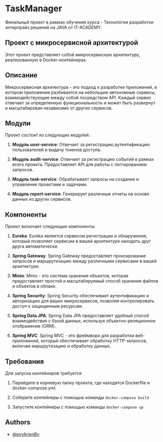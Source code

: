 
# TaskManager

Финальный проект в рамках обучения курса - Технологии разработки энтерпрайз решений на JAVA  от IT-ACADEMY.



## Проект  с микросервисной архитектурой


Этот проект представляет собой микросервисную архитектуру, реализованную в Docker-контейнерах.

## Описание

Микросервисная архитектура - это подход к разработке приложений, в котором приложение разбивается на небольшие автономные сервисы, взаимодействующие между собой посредством API. Каждый сервис отвечает за определенную функциональность и может быть развернут и масштабирован независимо от других сервисов.

## Модули

Проект состоит из следующих модулей:

1. **Модуль user-service**: Отвечает за регистрацию,аутентификацию пользователей и выдачу токенов доступа.

2. **Модуль audit-service**: Отвечает за регистрацию событий в рамках всего проекта. Предоставляет API для работы с логгированием запросов..

3. **Модуль task-service**: Обрабатывает запросы на создание и управление проектами и задачами.

4. **Модуль report-service**: Генерирует различные отчеты на основе данных из других сервисов.


## Компоненты

Проект включает следующие компоненты:

1. **Eureka**: Eureka является сервисом регистрации и обнаружения, который позволяет сервисам в вашей архитектуре находить друг друга автоматически.

2. **Spring Gateway**: Spring Gateway предоставляет проксирование запросов и маршрутизацию между различными сервисами в вашей архитектуре.

3. **Minio**: Minio - это система хранения объектов, которая предоставляет простой и масштабируемый способ хранения файлов и объектов в облаке.

4. **Spring Security**: Spring Security обеспечивает аутентификацию и авторизацию для ваших микросервисов, позволяя контролировать доступ к защищенным ресурсам.

5. **Spring Data JPA**: Spring Data JPA предоставляет удобный способ взаимодействия с базой данных, используя объектно-реляционное отображение (ORM).

6. **Spring MVC**: Spring MVC - это фреймворк для разработки веб-приложений, который обеспечивает обработку HTTP-запросов, включая маршрутизацию и обработку данных.

## Требования

Для запуска контейнеров требуется 

1. Перейдите в корневую папку проекта, где находятся Dockerfile и docker-compose.yml.

2. Соберите контейнеры с помощью команды `docker-compose build`

3. Запустите контейнеры с помощью команды `docker-compose up`

## Authors

- [@pvvArienBy](https://github.com/pvvArienBy)

